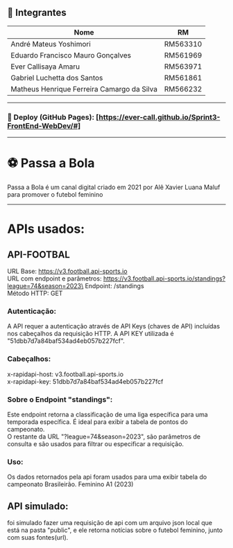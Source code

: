 ## 👥 Integrantes

| Nome            | RM       |
|-----------------|----------|
| André Mateus Yoshimori | RM563310 |
| Eduardo Francisco Mauro Gonçalves | RM561969 |
| Ever Callisaya Amaru | RM563971 |
| Gabriel Luchetta dos Santos | RM561861 |
| Matheus Henrique Ferreira Camargo da Silva | RM566232 |

---

### 🔗 Deploy (GitHub Pages): [https://ever-call.github.io/Sprint3-FrontEnd-WebDev/#]

---

# ⚽ Passa a Bola
Passa a Bola é um canal digital criado em 2021 por Alê Xavier Luana Maluf para promover o futebol feminino

---

# APIs usados:
## API-FOOTBAL
URL Base: https://v3.football.api-sports.io \
URL com endpoint e parâmetros: https://v3.football.api-sports.io/standings?league=74&season=2023\
Endpoint: /standings\
Método HTTP: GET
### Autenticação:
A API requer a autenticação através de API Keys (chaves de API) incluídas nos cabeçalhos da requisição HTTP. A API KEY utilizada é "51dbb7d7a84baf534ad4eb057b227fcf".
### Cabeçalhos:
x-rapidapi-host: v3.football.api-sports.io\
x-rapidapi-key: 51dbb7d7a84baf534ad4eb057b227fcf
### Sobre o Endpoint "standings":
Este endpoint retorna a classificação de uma liga específica para uma temporada específica. É ideal para exibir a tabela de pontos do campeonato.\
O restante da URL "?league=74&season=2023", são parâmetros de consulta e são usados para filtrar ou especificar a requisição.
### Uso:
Os dados retornados pela api foram usados para uma exibir tabela do campeonato Brasileirão. Feminino A1 (2023)
## API simulado:
foi simulado fazer uma requisição de api com um arquivo json local que está na pasta "public", e ele retorna notícias sobre o futebol feminino, junto com suas fontes(url).